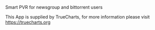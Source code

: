 

Smart PVR for newsgroup and bittorrent users

This App is supplied by TrueCharts, for more information please visit https://truecharts.org
